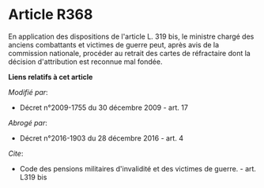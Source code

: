 # Article R368

En application des dispositions de l'article L. 319 bis, le       ministre chargé des anciens combattants et victimes de
guerre peut, après avis de la commission nationale, procéder au retrait des cartes de réfractaire dont la décision
d'attribution est reconnue mal fondée.

**Liens relatifs à cet article**

_Modifié par_:

  - Décret n°2009-1755 du 30 décembre 2009 - art. 17

_Abrogé par_:

  - Décret n°2016-1903 du 28 décembre 2016 - art. 4

_Cite_:

  - Code des pensions militaires d'invalidité et des victimes de guerre. - art. L319 bis
